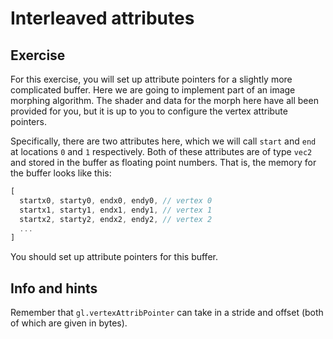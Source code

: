 # Interleaved attributes

## Exercise

For this exercise, you will set up attribute pointers for a slightly more complicated buffer.  Here we are going to implement part of an image morphing algorithm.  The shader and data for the morph here have all been provided for you, but it is up to you to configure the vertex attribute pointers.

Specifically, there are two attributes here, which we will call `start` and `end` at locations `0` and `1` respectively.  Both of these attributes are of type `vec2` and stored in the buffer as floating point numbers.  That is, the memory for the buffer looks like this:

```javascript
[
  startx0, starty0, endx0, endy0, // vertex 0
  startx1, starty1, endx1, endy1, // vertex 1
  startx2, starty2, endx2, endy2, // vertex 2
  ... 
]
```

You should set up attribute pointers for this buffer.

## Info and hints

Remember that `gl.vertexAttribPointer` can take in a stride and offset (both of which are given in bytes).